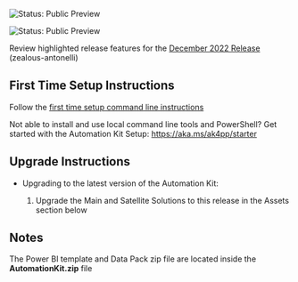 ![Status: Public Preview](https://microsoft.github.io/powercat-automation-kit/images/illustrations/status-public-preview.svg)

![Status: Public Preview](https://microsoft.github.io/powercat-automation-kit/images/zealous-antonelli.png)

Review highlighted release features for the [December 2022 Release](https://microsoft.github.io/powercat-automation-kit/releases/december-2022/) (zealous-antonelli)

## First Time Setup Instructions

Follow the [first time setup command line instructions](https://microsoft.github.io/powercat-automation-kit/get-started/install)

Not able to install and use local command line tools and PowerShell? Get started with the Automation Kit Setup: https://aka.ms/ak4pp/starter

## Upgrade Instructions

- Upgrading to the latest version of the Automation Kit:
  
  1. Upgrade the Main and Satellite Solutions to this release in the Assets section below

## Notes

The Power BI template and Data Pack zip file are located inside the **AutomationKit.zip** file
